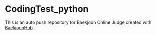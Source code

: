 # CodingTest_python
This is an auto push repository for Baekjoon Online Judge created with [BaekjoonHub](https://github.com/BaekjoonHub/BaekjoonHub).
